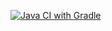 [![Java CI with Gradle](https://github.com/Smirnov13/HomeWorkPatterns-task1/actions/workflows/gradle.yml/badge.svg)](https://github.com/Smirnov13/HomeWorkPatterns-task1/actions/workflows/gradle.yml)
